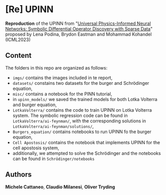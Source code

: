 # [Re] UPINN
**Reproduction** of the UPINN from "<a href="https://openreview.net/forum?id=FREvWGzoRu">Universal Physics-Informed Neural Networks: Symbolic Differential Operator Discovery with Sparse Data</a>" proposed by Lena Podina, Brydon Eastman and Mohammad Kohandel (ICML2023)

## Content
The folders in this repo are organized as follows:
* `imgs/` contains the images included in te report,
* `datasets/` constains two datasets for the burger and Schrödinger equation,
* `misc/` contains a notebook for the PINN tutorial,
* in `upinn_models/` we saved the trained models for both Lotka Volterra and burger equation,
* `LotkaVolterra/` contains the code to train UPINN on Lotka Volterra system. The symbolic regression code can be found in `LotkaVolterra/ai-feynman/`, with the corresponding solutions in `LotkaVolterra/ai-feynman/solutions/`,
* `Burgers_equation/` contains notebooks to run UPINN fo the burger equation,
* `Cell Apostosis/` contains the notebook that implements UPINN for the cell apostosis system,
* additionally, we attempted to solve the Schrödinger and the notebooks can be found in `Schrödinger/notebooks`

## Authors
**Michele Cattaneo**, **Claudio Milanesi**, **Oliver Tryding**


